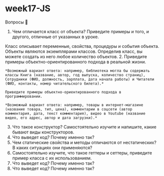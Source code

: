 # week17-JS

Вопросы 💎

1. Чем отличается класс от объекта? Приведите примеры и того, и другого, отличные от указанных в уроке.

Класс описывает переменные, свойства, процедуры и события объекта. Объекты являются экземплярами классов. Определив класс, вы можете создать из него любое количество объектов.
2. Приведите примеры объектно-ориентированного подхода в реальной жизни. 
    
    *Возможный вариант ответа: например, библиотека могла бы содержать классы Книга (название, автор, год выпуска, количество страниц), Сотрудники (ФИО, должность, зарплата, дата начала работы) и Читатели (ФИО, контакты, номер читательского билета).*
    
    Приведите примеры объектно-ориентированного подхода в программировании. 
    
    *Возможный вариант ответа: например, товары в интернет-магазине (название товара, тип, цена), комментарии в соцсети (автор комментария, дата, текст комментария), видео в Youtube (название видео, его адрес, автор и дата загрузки).*
    
3. Что такое конструктор? Самостоятельно изучите и напишите, какие бывают виды конструкторов.
4. Что выведет код? Почему именно так?
5. Чем статические свойства и методы отличаются от нестатических? В каких ситуациях они применяются?
6. Самостоятельно изучите, что такое геттеры и сеттеры, приведите пример класса с их использованием.
7. Что выведет код? Почему именно так?
8.  Что выведет код? Почему именно так?
